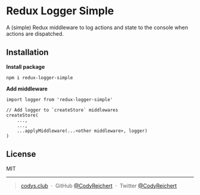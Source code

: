 # Redux Logger Simple

A (simple) Redux middleware to log actions and state to the console
when actions are dispatched.

## Installation

**Install package**

```
npm i redux-logger-simple
```

**Add middleware**

```
import logger from 'redux-logger-simple'

// Add logger to `createStore` middlewares
createStore(
    ...,
    ...,
    ...applyMiddleware(...<other middleware>, logger)
)
```

## License
MIT

---

> [codys.club](http://codys.club) &nbsp;&middot;&nbsp;
> GitHub [@CodyReichert](https://github.com/CodyReichert) &nbsp;&middot;&nbsp;
> Twitter [@CodyReichert](https://twitter.com/CodyReichert)
